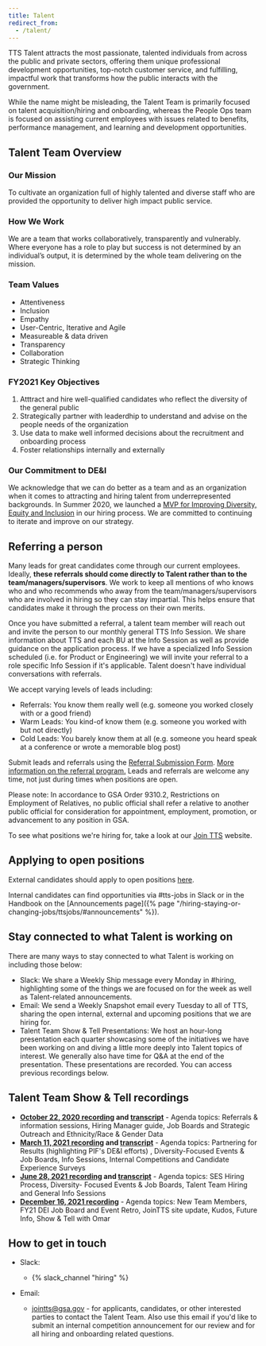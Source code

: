 ```yaml
---
title: Talent
redirect_from:
  - /talent/
---
```


TTS Talent attracts the most passionate, talented individuals from across the
public and private sectors, offering them unique professional development
opportunities, top-notch customer service, and fulfilling, impactful work that
transforms how the public interacts with the government.

While the name might be misleading, the Talent Team is primarily focused on
talent acquisition/hiring and onboarding, whereas the People Ops team is focused
on assisting current employees with issues related to benefits, performance
management, and learning and development opportunities.

## Talent Team Overview

### Our Mission

To cultivate an organization full of highly talented and diverse staff who are
provided the opportunity to deliver high impact public service.

### How We Work

We are a team that works collaboratively, transparently and vulnerably. Where
everyone has a role to play but success is not determined by an individual’s
output, it is determined by the whole team delivering on the mission.

### Team Values

- Attentiveness
- Inclusion
- Empathy
- User-Centric, Iterative and Agile
- Measureable & data driven
- Transparency
- Collaboration
- Strategic Thinking

### FY2021 Key Objectives

1. Atttract and hire well-qualified candidates who reflect the diversity of the
   general public
2. Strategically partner with leaderdhip to understand and advise on the people
   needs of the organization
3. Use data to make well informed decisions about the recruitment and onboarding
   process
4. Foster relationships internally and externally

### Our Commitment to DE&I

We acknowledge that we can do better as a team and as an organization when it
comes to attracting and hiring talent from underrepresented backgrounds. In
Summer 2020, we launched a
[MVP for Improving Diversity, Equity and Inclusion](https://docs.google.com/document/d/1E1F84W8werC12RVdLp4-8OLZFgI0d2sVDIo7SYe3Z_I/edit#)
in our hiring process. We are committed to continuing to iterate and improve on
our strategy.

## Referring a person

Many leads for great candidates come through our current employees. Ideally,
**these referrals should come directly to Talent rather than to the
team/managers/supervisors**. We work to keep all mentions of who knows who and
who recommends who away from the team/managers/supervisors who are involved in
hiring so they can stay impartial. This helps ensure that candidates make it
through the process on their own merits.

Once you have submitted a referral, a talent team member will reach out and
invite the person to our monthly general TTS Info Session. We share information
about TTS and each BU at the Info Session as well as provide guidance on the
application process. If we have a specialized Info Session scheduled (i.e. for
Product or Engineering) we will invite your referral to a role specific Info
Session if it's applicable. Talent doesn't have individual conversations with
referrals.

We accept varying levels of leads including:

- Referrals: You know them really well (e.g. someone you worked closely with or
  a good friend)
- Warm Leads: You kind-of know them (e.g. someone you worked with but not
  directly)
- Cold Leads: You barely know them at all (e.g. someone you heard speak at a
  conference or wrote a memorable blog post)

Submit leads and referrals using the
[Referral Submission Form](https://goo.gl/forms/I6cOnRNdh21aP5e63).
[More information on the referral program.](https://docs.google.com/document/d/1GY57s0tXahSwTaLzHEuR6falwQcNh7nbCnRnLoQppdQ/edit)
Leads and referrals are welcome any time, not just during times when positions
are open.

Please note: In accordance to GSA Order 9310.2, Restrictions on Employment of
Relatives, no public official shall refer a relative to another public official
for consideration for appointment, employment, promotion, or advancement to any
position in GSA.

To see what positions we're hiring for, take a look at our
[Join TTS](https://join.tts.gsa.gov/) website.

## Applying to open positions

External candidates should apply to open positions
[here](https://join.tts.gsa.gov/).

Internal candidates can find opportunities via #tts-jobs in Slack or in the
Handbook on the [Announcements
page]({% page "/hiring-staying-or-changing-jobs/ttsjobs/#announcements" %}).

## Stay connected to what Talent is working on

There are many ways to stay connected to what Talent is working on including
those below:

- Slack: We share a Weekly Ship message every Monday in #hiring, highlighting
  some of the things we are focused on for the week as well as Talent-related
  announcements.
- Email: We send a Weekly Snapshot email every Tuesday to all of TTS, sharing
  the open internal, external and upcoming positions that we are hiring for.
- Talent Team Show & Tell Presentations: We host an hour-long presentation each
  quarter showcasing some of the initiatives we have been working on and diving
  a little more deeply into Talent topics of interest. We generally also have
  time for Q&A at the end of the presentation. These presentations are recorded.
  You can access previous recordings below.

## Talent Team Show & Tell recordings

- **[October 22, 2020 recording](https://drive.google.com/file/d/1P3kX4guHfD_9_aLkUeT0_S0lyzBfjoaD/view)
  and
  [transcript](https://drive.google.com/file/d/1Ct3BiHG6cbofG86DmCj3k705vbC7iQmc/view?usp=sharing)** -
  Agenda topics: Referrals & information sessions, Hiring Manager guide, Job
  Boards and Strategic Outreach and Ethnicity/Race & Gender Data
- **[March 11, 2021 recording](https://gsa.enterprise.slack.com/files/U01JDKCRW12/F01QT31M7CN/zoom_0.mp4)
  and
  [transcript](https://drive.google.com/file/d/1KFiZwI99ZB6CJp7z2ZepwO_zhOyeNUDv/view?usp=sharing)** -
  Agenda topics: Partnering for Results (highlighting PIF's DE&I efforts) ,
  Diversity-Focused Events & Job Boards, Info Sessions, Internal Competitions
  and Candidate Experience Surveys
- **[June 28, 2021 recording](https://drive.google.com/file/d/18oA2v4_OlWbafLqUF_qzzh4SxMQgQRqH/view)
  and
  [transcript](https://drive.google.com/file/d/1Ct3BiHG6cbofG86DmCj3k705vbC7iQmc/view?usp=sharing)** -
  Agenda topics: SES Hiring Process, Diversity- Focused Events & Job Boards,
  Talent Team Hiring and General Info Sessions
- **[December 16, 2021 recording](https://docs.google.com/document/d/1vvWR44ZeizAuX22O6z4saqFwejuem43p_Y9kkDVlXAw/edit)** -
  Agenda topics: New Team Members, FY21 DEI Job Board and Event Retro, JoinTTS
  site update, Kudos, Future Info, Show & Tell with Omar

## How to get in touch

- Slack:

  - {% slack_channel "hiring" %}

- Email:

  - [jointts@gsa.gov](mailto:jointts@gsa.gov) - for applicants, candidates, or
    other interested parties to contact the Talent Team. Also use this email if
    you'd like to submit an internal competition announcement for our review and
    for all hiring and onboarding related questions.
